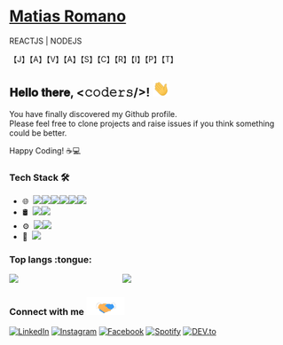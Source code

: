 # <a href="https://www.linkedin.com/in/romam132/">Matias Romano</a>
 REACTJS  |  NODEJS 
 
【J】【A】【V】【A】【S】【C】【R】【I】【P】【T】

<h2>  𝐇𝐞𝐥𝐥𝐨 𝐭𝐡𝐞𝐫𝐞, <𝚌𝚘𝚍𝚎𝚛𝚜/>! <img src="https://github.com/ABSphreak/ABSphreak/blob/master/gifs/Hi.gif" width="30px"></h2>

You have finally discovered my Github profile. <br>
Please feel free to clone projects and raise issues if you think something could be better.

Happy Coding! :coffee::computer:

<h3>Tech Stack 🛠 &nbsp;</h3>

- 🌐 &nbsp;<img src = "https://img.shields.io/badge/-HTML5-E34F26?style=flat&logo=html5&logoColor=white"><img src = "https://img.shields.io/badge/-CSS3-1572B6?style=flat&logo=css3&logoColor=white"><img src="https://img.shields.io/badge/-Bootstrap-563D7C?style=flat&logo=bootstrap&logoColor=white"><img src="https://img.shields.io/badge/-JavaScript-eed718?style=flat&logo=javascript&logoColor=ffffff"><img src="https://img.shields.io/badge/-Sass-cc6699?style=flat&logo=sass&logoColor=ffffff"><img src="https://img.shields.io/badge/-React-000000?style=flat&logo=react&logoColor=00c8ff">
- 🛢 &nbsp;<img src="https://img.shields.io/badge/-MySQL-F29111?style=flat&logo=mysql&logoColor=FFFFFF"><img src="https://img.shields.io/badge/-MongoDB-4DB33D?style=flat&logo=mongodb&logoColor=FFFFFF">
- ⚙️ &nbsp;<img src="http://img.shields.io/badge/-Git-F1502F?style=flat&logo=git&logoColor=FFFFFF"><img src="http://img.shields.io/badge/-Github-000000?style=flat&logo=github&logoColor=FFFFFF">
- 🔧 &nbsp;<img src="http://img.shields.io/badge/-VS%20Code-007ACC?style=flat&logo=visual%20studio%20code&logoColor=white">

<h3 align="start">Top langs :tongue:</h3>
<div>
 <a href="https://github.com/Neel2904">
  <img src="https://github-readme-stats.vercel.app/api/top-langs/?username=ROMANOMATMAX&theme=radical&hide=glsl,python" />
</a>
<a>
 <img align='right'   width="300" src="https://github-readme-stats.vercel.app/api?    username=ROMANOMATMAX&show_icons=true&title_color=fff&icon_color=79ff97&text_color=9f9f9f&bg_color=151515">
 </a>
</div>

### Connect with me <img src="https://github.com/SatYu26/SatYu26/blob/master/Assets/Handshake.gif" height="32px">

<a href="https://www.linkedin.com/in/absphreak" target="_blank"><img src="https://img.shields.io/badge/LinkedIn-%230077B5.svg?&style=flat-square&logo=linkedin&logoColor=white" alt="LinkedIn"></a>
<a href="https://www.instagram.com/absphreak" target="_blank"><img src="https://img.shields.io/badge/Instagram-%23E4405F.svg?&style=flat-square&logo=instagram&logoColor=white" alt="Instagram"></a>
<a href="https://www.facebook.com/originalphreak" target="_blank"><img src="https://img.shields.io/badge/Facebook-%231877F2.svg?&style=flat-square&logo=facebook&logoColor=white" alt="Facebook"></a>
<a href="https://open.spotify.com/user/0170agi99s5hh187g7mtz245b" target="_blank"><img src="https://img.shields.io/badge/Spotify-%231ED760.svg?&style=flat-square&logo=spotify&logoColor=white" alt="Spotify"></a>
<a href="https://dev.to/ABSphreak" target="_blank"><img src="https://img.shields.io/badge/DEV-%230A0A0A.svg?&style=flat-square&logo=DEV.to&logoColor=white" alt="DEV.to"></a>

</div>
